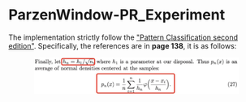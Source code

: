 # ParzenWindow-PR_Experiment
The implementation strictly follow the ["Pattern Classification second edition"](http://blog.sina.com.cn/s/blog_c3b6050b0102xg24.html). Specifically, the references are in <b>page 138</b>, it is as follows:

<div style="text-align: center"><img src="https://github.com/HuiyanWen/ParzenWindow-PR_Experiment/blob/master/pic/parzenwindow's%20formula.png" width="80%" height="30%" alt="Loading failed" /></div>
